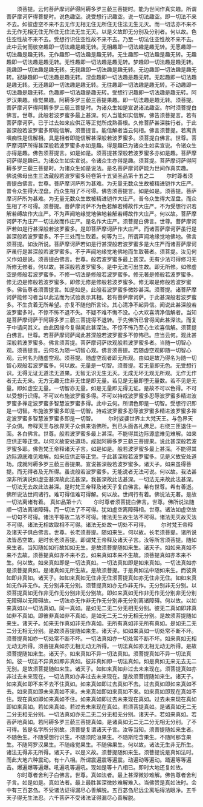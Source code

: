 <!-- { "loadSidebar": true } -->
　　须菩提。云何菩萨摩诃萨得阿耨多罗三藐三菩提时。能为世间作真实趣。所谓菩萨摩诃萨得菩提时。说色趣空。说受想行识趣空。说一切法趣空。即一切法不来不去。如彼虚空不来不去无作无相无住无所住无住法无生无灭。而一切法亦不来不去无作无相无住无所住无住法无生无灭。以是义故即无分别及分别者。何以故。色住空性故不来不去。受想行识住空性故不来不去。乃至一切法住空性故不来不去。此中云何而彼空趣即一切法趣是趣无转。无相趣即一切法趣是趣无转。无愿趣即一切法趣是趣无转。无作趣即一切法趣是趣无转。无生趣即一切法趣是趣无转。无趣趣即一切法趣是趣无转。无性趣即一切法趣是趣无转。梦趣即一切法趣是趣无转。我趣即一切法趣是趣无转。无我趣即一切法趣是趣无转。无边趣即一切法趣是趣无转。寂静趣即一切法趣是趣无转。涅盘趣即一切法趣是趣无转。无起趣即一切法趣是趣无转。无还趣即一切法趣是趣无转。无往趣即一切法趣是趣无转。不动趣即一切法趣是趣无转。色趣即一切法趣是趣无转。受想行识趣即一切法趣是趣无转。阿罗汉果趣。缘觉果趣。阿耨多罗三藐三菩提果趣。即一切法趣是趣无转。须菩提。菩萨摩诃萨得阿耨多罗三藐三菩提时。为诸众生如是宣说诸法趣空。尔时须菩提白佛言。世尊。此般若波罗蜜多最上甚深。何人当能如实信解。佛告须菩提言。若有菩萨摩诃萨。已于过去如来应供正等正觉所成熟善根。久修菩萨甚深胜行者。于此甚深般若波罗蜜多即能信解。须菩提言。能信解者当云何相。佛言须菩提。若离贪嗔痴性是信解相。具是相者即能信解甚深般若波罗蜜多。须菩提白佛言。世尊。菩萨摩诃萨所得甚深般若波罗蜜多亦如是趣。得是趣已为诸众生如实宣说。令诸众生亦得是趣。佛告须菩提言。如是如是。须菩提甚深般若波罗蜜多亦如是趣。菩萨摩诃萨得是趣已。为诸众生如实宣说。令诸众生亦得是趣。须菩提。菩萨摩诃萨得阿耨多罗三藐三菩提时。为诸众生如是说法。是名菩萨摩诃萨能为世间作真实趣。
佛说佛母出生三法藏般若波罗蜜多经卷第十五贤圣品第十五之二
　　尔时尊者须菩提白佛言。世尊。菩萨摩诃萨所为甚难。为无量无数众生故被精进铠作大庄严。普令众生得大涅盘。而众生相了不可得。佛告须菩提言。如是如是。须菩提。菩萨摩诃萨所为甚难。为无量无数众生故被精进铠作大庄严。普令众生得大涅盘。而众生相了不可得。须菩提。菩萨摩诃萨不为色若解若缚故作大庄严。不为受想行识若解若缚故作大庄严。不为声闻地缘觉地佛地若解若缚故作大庄严。何以故。菩萨摩诃萨不为庄严一切法故而作庄严。是名作大庄严。须菩提白佛言。世尊。菩萨摩诃萨若如是行甚深般若波罗蜜多。是即菩萨摩诃萨作大庄严。而诸菩萨摩诃萨虽行是甚深般若波罗蜜多。不于三处而生取着。何等为三。所谓声闻地缘觉地佛地。佛言须菩提。如汝所说。菩萨摩诃萨若如是行甚深般若波罗蜜多是大庄严而诸菩萨摩诃萨虽行是甚深般若波罗蜜多。不于声闻地缘觉地佛地而生取著者。须菩提。汝见何义作如是说。须菩提白佛言。世尊。般若波罗蜜多最上甚深。无有少法可得修习无所修无修者。何以故。甚深般若波罗蜜多。是中无法可出生故。即无所修。如修虚空是修般若波罗蜜多。不修一切法是修般若波罗蜜多。修无著是修般若波罗蜜多。修无边是修般若波罗蜜多。即修无修是修般若波罗蜜多。修无取是修般若波罗蜜多。佛告尊者须菩提言。如是如是。此般若波罗蜜多微妙甚深。须菩提。诸菩萨摩诃萨能修习者当以此法而为试验表示其相。若有菩萨摩诃萨。于此甚深般若波罗蜜多。不生贪着无所希望。亦复不随他所言论。其心清净不起异信。闻说此甚深般若波罗蜜多时。不惊不怖不退不失。不疑不难不悔不没。心大欢喜清净信解者。当知是菩萨摩诃萨于阿耨多罗三藐三菩提得不退转。于先佛所已曾得闻此甚深法。而复于中请问其义。由此因缘今复得闻此甚深法。不惊不怖乃至心生欢喜信解。须菩提白佛言。世尊。若菩萨摩诃萨闻此甚深般若波罗蜜多不惊怖已。应当云何。观此甚深般若波罗蜜多。佛言须菩提。菩萨摩诃萨欲观般若波罗蜜多者。当随一切智心观。须菩提言。云何名为随一切智心观。佛言须菩提。若随虚空观即随一切智心观。云何名为随虚空观。须菩提。随虚空观者即无所观。由如是故乃得名为随一切智心观般若波罗蜜多。何以故。无量是一切智。须菩提。若无量即无色。无受想行识。无得无证无道法无道果。无智无识无生无灭。无成无坏无观无所观。无作无作者无去无来。无方无趣无住非无住是即无量。若见是无量即堕无量数。若不见是无量。即如虚空无量。一切智亦无量。如是无量即无得无证。是故不可以色得。不可以受想行识得。不可以布施波罗蜜多得。不可以持戒波罗蜜多忍辱波罗蜜多精进波罗蜜多禅定波罗蜜多智慧波罗蜜多得。此中云何。所谓色即是一切智。受想行识即是一切智。布施波罗蜜多即是一切智。持戒波罗蜜多忍辱波罗蜜多精进波罗蜜多禅定波罗蜜多智慧波罗蜜多即是一切智。
　　尔时娑婆世界主大梵天王。与色界天子众俱。帝释天王与欲界天子众俱来诣佛所。到已头面各礼佛足。右绕三匝退住一面。各白佛言。世尊。般若波罗蜜多最上甚深。不能得其边际源底难见难解。如来应供正等正觉。以何义故安处道场。成就阿耨多罗三藐三菩提果。说此甚深般若波罗蜜多耶。佛告梵王帝释诸天子言。如是如是。般若波罗蜜多最上甚深。不能得其边际源底难见难解。如来应供正等正觉。于此甚深般若波罗蜜多。见是义故安处道场。成就阿耨多罗三藐三菩提果。宣说甚深般若波罗蜜多。诸天子。如来虽得菩提。而无得者及无所得。虽说般若波罗蜜多。无能说者无法可说。何以故。我法甚深非所演说如虚空甚深故此法甚深。我甚深故此法甚深。一切法无来故此法甚深。一切法无去故此法甚深。是时梵王帝释及诸天子复白佛言。希有世尊。希有善逝。佛所说法世间诸行。难可得信难可得解。何以故。世间行有着。佛说法无著。是故一切法离诸有着。
真如品第十六
　　尔时尊者须菩提白佛言。世尊。佛所说法随顺一切法离诸障碍。而一切法了不可得。犹如虚空离障碍相。世尊。诸法如虚空故一切句不可得。诸法平等故二法不可得。诸法无生故生法不可得。诸法无灭故灭法不可得。诸法无相故取相不可得。诸法无处故一切处不可得。
　　尔时梵王帝释及诸天子俱白佛言。世尊。长老须菩提。随如来生。何以故。长老须菩提。诸所说法皆悉空故。是时长老须菩提。即谓梵王帝释及诸天子言。汝等所言须菩提。随如来生者。当知随如如行故如如无生。是故须菩提随如来生。诸天子。如如来真如不来不去故。须菩提真如亦不来不去。如来真如本来不生故。须菩提真如亦本来不生。何以故。如来真如即是一切法真如。一切法真如即是如来真如。一切法真如亦是须菩提真如。是诸真如无所生故。是故须菩提。于是真如法中随如来生。而彼真如即非真如。诸天子。如如来真如无住非无住须菩提真如亦无住非无住。如如来真如无作非无作。无分别非无分别。须菩提真如亦无作非无作。无分别非无分别。以须菩提真如无作非无作无分别非无分别故。即如来真如无作非无作无分别非无分别无障碍以无障碍故。一切法亦无作非无作无分别非无分别离诸障碍。何以故。以如来真如以一切法真如。同一真如。是如无二无二分无相无分别。彼无二真如即非真如非不真如。即彼非真如非不真如。是如无二无二分无相无分别。是故须菩提随如来生。诸天子。如来无作真如非无作真如。无所有真如非无所有真如。是如无二无二分无相无分别。是故须菩提随如来生。诸天子。如如来真如一切处常不断不坏。须菩提真如亦一切处常不断不坏。一切法真如亦一切处常不断不坏。如来真如无相无动无所得。须菩提真如亦无相无动无所得。一切法真如亦无相无动无所得。是故须菩提随如来生。诸天子。如来真如不异一切法真如。须菩提真如不异一切法真如。彼一切法不异真如即非真如。彼非真如即一切法真如。如是真如无来无去无二无别。是故须菩提随如来生。诸天子。如如来真如非过去未来现在。须菩提真如亦非过去未来现在。一切法真如亦非过去未来现在。是故须菩提随如来生。诸天子。如来真如即不来不去不住真如。如来真如即过去真如不去。过去真如即如来真如不去。如来真如即未来真如不来。未来真如即如来真如不来。如来真如即现在真如不住。现在真如即如来真如不住。如来真如即过去未来现在真如。过去未来现在真如即如来真如。若如来真如。若过去未来现在真如。若须菩提真如。是诸真如无二无二分无相无分别。一切法真如亦无二无二分无相无分别。诸天子。若如来真如。若菩萨地真如。若阿耨多罗三藐三菩提真如。是诸真如无二无二分无相无分别。了不可得。皆是名字所分别故。须菩提复谓诸天子言。汝等当知。须菩提随如来生者。不随色生。不随受想行识生。不随须陀洹果生。不随斯陀含果生。不随阿那含果生。不随阿罗汉果生。不随缘觉果生。不随佛果生。何以故。诸法无生非无所生。诸法无得非无所得。诸天子。以是义故。须菩提随如来生。须菩提说是真如法时。而此大地六种震动。有十八相。所谓震遍震等遍震。动遍动等遍动。踊遍等等遍击。爆遍爆等遍爆。吼遍吼等遍吼。现如是等十八相已。即时大地还复如故。
　　尔时尊者舍利子白佛言。世尊。真如法者。最上甚深微妙难解。佛告尊者舍利子言。如是如是。真如法者。最上最胜甚深微妙难解难入。当佛赞是真如法时。会中有三百苾刍。不受诸法证得漏尽心善解脱。五百苾刍尼远尘离垢得法眼净。五千天子得无生法忍。六千菩萨不受诸法证得漏尽心善解脱。
